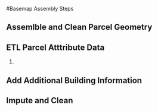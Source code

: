 #Basemap Assembly Steps

## Assemlble and Clean Parcel Geometry

## ETL Parcel Atttribute Data
1.
## Add Additional Building Information

## Impute and Clean


